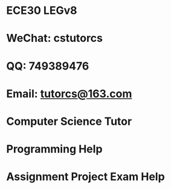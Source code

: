 # ECE30 LEGv8
# WeChat: cstutorcs

# QQ: 749389476

# Email: tutorcs@163.com

# Computer Science Tutor

# Programming Help

# Assignment Project Exam Help
